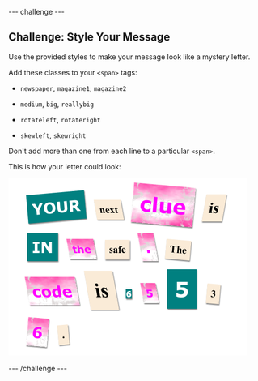 \--- challenge \---

## Challenge: Style Your Message

Use the provided styles to make your message look like a mystery letter.

Add these classes to your `<span>` tags:

+ `newspaper`, `magazine1`, `magazine2`

+ `medium`, `big`, `reallybig`

+ `rotateleft`, `rotateright`

+ `skewleft`, `skewright`

Don't add more than one from each line to a particular `<span>`.

This is how your letter could look:

![スクリーンショット](images/letter-challenge1.png)

\--- /challenge \---